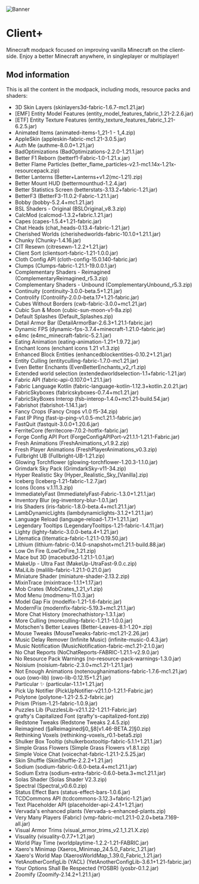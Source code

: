 ![Banner](https://github.com/Thijzert123/client-plus/blob/main/images/banner.png?raw=true)
# Client+
Minecraft modpack focused on improving vanilla Minecraft on the client-side. Enjoy a better Minecraft anywhere, in singleplayer or multiplayer!

## Mod information
This is all the content in the modpack, including mods, resource packs and shaders:
- 3D Skin Layers (skinlayers3d-fabric-1.6.7-mc1.21.jar)
- [EMF] Entity Model Features (entity_model_features_fabric_1.21-2.2.6.jar)
- [ETF] Entity Texture Features (entity_texture_features_fabric_1.21-6.2.5.jar)
- Animated Items (animated-items-1_21-1 - 1_4.zip)
- AppleSkin (appleskin-fabric-mc1.21-3.0.5.jar)
- Auth Me (authme-8.0.0+1.21.jar)
- BadOptimizations (BadOptimizations-2.2.0-1.21.1.jar)
- Better F1 Reborn (betterf1-Fabric-1.0-1.21.x.jar)
- Better Flame Particles (better_flame_particles-v2.1-mc1.14x-1.21x-resourcepack.zip)
- Better Lanterns (Better+Lanterns+v1.2(mc-1.21).zip)
- Better Mount HUD (bettermounthud-1.2.4.jar)
- Better Statistics Screen (betterstats-3.13.2+fabric-1.21.jar)
- BetterF3 (BetterF3-11.0.2-Fabric-1.21.1.jar)
- Bobby (bobby-5.2.4+mc1.21.jar)
- BSL Shaders - Original (BSLOriginal_v8.3.zip)
- CalcMod (calcmod-1.3.2+fabric.1.21.jar)
- Capes (capes-1.5.4+1.21-fabric.jar)
- Chat Heads (chat_heads-0.13.4-fabric-1.21.jar)
- Cherished Worlds (cherishedworlds-fabric-10.1.0+1.21.1.jar)
- Chunky (Chunky-1.4.16.jar)
- CIT Resewn (citresewn-1.2.2+1.21.jar)
- Client Sort (clientsort-fabric-1.21-1.0.0.jar)
- Cloth Config API (cloth-config-15.0.140-fabric.jar)
- Clumps (Clumps-fabric-1.21.1-19.0.0.1.jar)
- Complementary Shaders - Reimagined (ComplementaryReimagined_r5.3.zip)
- Complementary Shaders - Unbound (ComplementaryUnbound_r5.3.zip)
- Continuity (continuity-3.0.0-beta.5+1.21.jar)
- Controlify (Controlify-2.0.0-beta.17+1.21-fabric.jar)
- Cubes Without Borders (cwb-fabric-3.0.0+mc1.21.jar)
- Cubic Sun & Moon (cubic-sun-moon-v1-8a.zip)
- Default Splashes (Default_Splashes.zip)
- Detail Armor Bar (DetailArmorBar-2.6.3+1.21.1-fabric.jar)
- Dynamic FPS (dynamic-fps-3.7.4+minecraft-1.21.0-fabric.jar)
- e4mc (e4mc_minecraft-fabric-5.2.1.jar)
- Eating Animation (eating-animation-1.21+1.9.72.jar)
- Enchant Icons (enchant icons 1.21 v1.3.zip)
- Enhanced Block Entities (enhancedblockentities-0.10.2+1.21.jar)
- Entity Culling (entityculling-fabric-1.7.0-mc1.21.jar)
- Even Better Enchants (EvenBetterEnchants_v2_r1.zip)
- Extended world selection (extendedworldselection-1.1+fabric-1.21.jar)
- Fabric API (fabric-api-0.107.0+1.21.1.jar)
- Fabric Language Kotlin (fabric-language-kotlin-1.12.3+kotlin.2.0.21.jar)
- FabricSkyboxes (fabricskyboxes-0.7.4+mc1.21.jar)
- FabricSkyBoxes Interop (fsb-interop-1.4.0+mc1.21-build.54.jar)
- Fabrishot (fabrishot-1.14.1.jar)
- Fancy Crops (Fancy Crops v1.0 f5-34.zip)
- Fast IP Ping (fast-ip-ping-v1.0.5-mc1.21.1-fabric.jar)
- FastQuit (fastquit-3.0.0+1.20.6.jar)
- FerriteCore (ferritecore-7.0.2-hotfix-fabric.jar)
- Forge Config API Port (ForgeConfigAPIPort-v21.1.1-1.21.1-Fabric.jar)
- Fresh Animations (FreshAnimations_v1.9.2.zip)
- Fresh Player Animations (FreshPlayerAnimations_v0.3.zip)
- Fullbright UB (Fullbright-UB-1.21.zip)
- Glowing Torchflower (glowing-torchflower-1.20.3-1.1.0.jar)
- Grimdark Sky Pack (GrimdarkSky-v11-34.zip)
- Hyper Realistic Sky (Hyper_Realistic_Sky_[Vanilla].zip)
- Iceberg (Iceberg-1.21-fabric-1.2.7.jar)
- Icons (Icons v.1.11.3.zip)
- ImmediatelyFast (ImmediatelyFast-Fabric-1.3.0+1.21.1.jar)
- Inventory Blur (eg-inventory-blur-1.0.1.jar)
- Iris Shaders (iris-fabric-1.8.0-beta.4+mc1.21.1.jar)
- LambDynamicLights (lambdynamiclights-3.1.2+1.21.1.jar)
- Language Reload (language-reload-1.7.1+1.21.1.jar)
- Legendary Tooltips (LegendaryTooltips-1.21-fabric-1.4.11.jar)
- Lighty (lighty-fabric-3.0.0-beta.4+1.21.jar)
- Litematica (litematica-fabric-1.21.1-0.19.50.jar)
- Lithium (lithium-fabric-0.14.0-snapshot+mc1.21.1-build.88.jar)
- Low On Fire (LowOnFire_1.21.zip)
- Mace but 3D (macebut3d-1.21.1-1.0.1.jar)
- MakeUp - Ultra Fast (MakeUp-UtraFast-9.0.c.zip)
- MaLiLib (malilib-fabric-1.21.1-0.21.0.jar)
- Miniature Shader (miniature-shader-2.13.2.zip)
- MixinTrace (mixintrace-1.1.1+1.17.jar)
- Mob Crates (MobCrates_1.21_v1.zip)
- Mod Menu (modmenu-11.0.3.jar)
- Model Gap Fix (modelfix-1.21-1.6-fabric.jar)
- ModernFix (modernfix-fabric-5.19.3+mc1.21.1.jar)
- More Chat History (morechathistory-1.3.1.jar)
- More Culling (moreculling-fabric-1.21.1-1.0.0.jar)
- Motschen's Better Leaves (Better-Leaves-8.1-1.20+.zip)
- Mouse Tweaks (MouseTweaks-fabric-mc1.21-2.26.jar)
- Music Delay Remover (Infinite Music) (infinite-music-0.4.3.jar)
- Music Notification (MusicNotification-fabric-mc1.21-2.1.0.jar)
- No Chat Reports (NoChatReports-FABRIC-1.21.1-v2.9.0.jar)
- No Resource Pack Warnings (no-resource-pack-warnings-1.3.0.jar)
- Noisium (noisium-fabric-2.3.0+mc1.21-1.21.1.jar)
- Not Enough Animations (notenoughanimations-fabric-1.7.6-mc1.21.jar)
- oωo (owo-lib) (owo-lib-0.12.15+1.21.jar)
- Particular ✨ (particular-1.1.1+1.21.jar)
- Pick Up Notifier (PickUpNotifier-v21.1.0-1.21.1-Fabric.jar)
- Polytone (polytone-1.21-2.5.2-fabric.jar)
- Prism (Prism-1.21-fabric-1.0.9.jar)
- Puzzles Lib (PuzzlesLib-v21.1.22-1.21.1-Fabric.jar)
- qrafty's Capitalized Font (qrafty's-capitalized-font.zip)
- Redstone Tweaks (Redstone Tweaks 2.4.5.zip)
- Reimagined (§aReimagined§0_§8[v1.46-BETA.2]§0.zip)
- Rethinking Voxels (rethinking-voxels_r0.1-beta5.zip)
- Shulker Box Tooltip (shulkerboxtooltip-fabric-5.1.1+1.21.1.jar)
- Simple Grass Flowers (Simple Grass Flowers v1.8.1.zip)
- Simple Voice Chat (voicechat-fabric-1.21.1-2.5.25.jar)
- Skin Shuffle (SkinShuffle-2.2.2+1.21.jar)
- Sodium (sodium-fabric-0.6.0-beta.4+mc1.21.1.jar)
- Sodium Extra (sodium-extra-fabric-0.6.0-beta.3+mc1.21.1.jar)
- Solas Shader (Solas Shader V2.3.zip)
- Spectral (Spectral_v0.6.0.zip)
- Status Effect Bars (status-effect-bars-1.0.6.jar)
- TCDCommons API (tcdcommons-3.12.3+fabric-1.21.jar)
- Text Placeholder API (placeholder-api-2.4.1+1.21.jar)
- Vervada's enhanced plants (Vervada-s-enhanced-plants.zip)
- Very Many Players (Fabric) (vmp-fabric-mc1.21.1-0.2.0+beta.7.169-all.jar)
- Visual Armor Trims (visual_armor_trims_v2.1_1.21.X.zip)
- Visuality (visuality-0.7.7+1.21.jar)
- World Play Time (worldplaytime-1.2.2-1.21-FABRIC.jar)
- Xaero's Minimap (Xaeros_Minimap_24.5.0_Fabric_1.21.jar)
- Xaero's World Map (XaerosWorldMap_1.39.0_Fabric_1.21.jar)
- YetAnotherConfigLib (YACL) (YetAnotherConfigLib-3.6.1+1.21-fabric.jar)
- Your Options Shall Be Respected (YOSBR) (yosbr-0.1.2.jar)
- Zoomify (Zoomify-2.14.2+1.21.1.jar)
